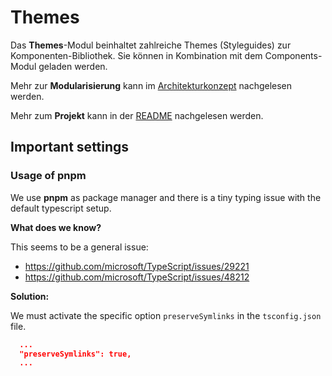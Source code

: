 # Themes

Das **Themes**-Modul beinhaltet zahlreiche Themes (Styleguides) zur Komponenten-Bibliothek. Sie können in Kombination mit dem Components-Modul geladen werden.

Mehr zur **Modularisierung** kann im [Architekturkonzept](https://public-ui.github.io/docs/concepts/architecture) nachgelesen werden.

Mehr zum **Projekt** kann in der [README](https://public-ui.github.io/docs) nachgelesen werden.

## Important settings

### Usage of pnpm

We use **pnpm** as package manager and there is a tiny typing issue with the default typescript setup.

**What does we know?**

This seems to be a general issue:

- <https://github.com/microsoft/TypeScript/issues/29221>
- <https://github.com/microsoft/TypeScript/issues/48212>

**Solution:**

We must activate the specific option `preserveSymlinks` in the `tsconfig.json` file.

```json
  ...
  "preserveSymlinks": true,
  ...
```
